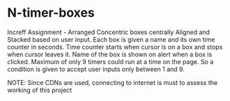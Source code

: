 # N-timer-boxes
Increff Assignment - 
Arranged Concentric boxes centrally Aligned and Stacked based on user input.
Each box is given a name and its own time counter in seconds.
Time counter starts when cursor is on a box and stops when cursor leaves it.
Name of the box is shown on alert when a box is clicked.
Maximum of only 9 timers could run at a time on the page. So a condition is given to accept user inputs only between 1 and 9.


NOTE: Since CDNs are used, connecting to internet is must to assess the working of this project
